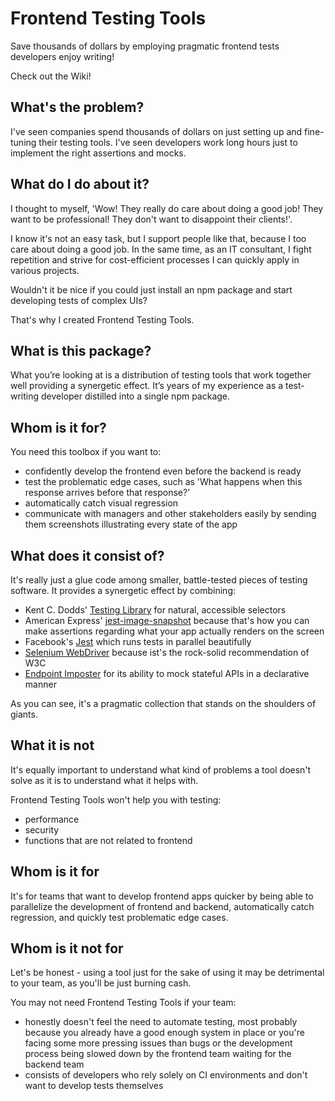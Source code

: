 # Frontend Testing Tools

Save thousands of dollars by employing pragmatic frontend tests developers enjoy writing!

Check out the Wiki!

## What's the problem?

I've seen companies spend thousands of dollars on just setting up and fine-tuning their testing tools. I've seen developers work long hours just to implement the right assertions and mocks.

## What do I do about it?

I thought to myself, 'Wow! They really do care about doing a good job! They want to be professional! They don't want to disappoint their clients!'.

I know it's not an easy task, but I support people like that, because I too care about doing a good job. In the same time, as an IT consultant, I fight repetition and strive for cost-efficient processes I can quickly apply in various projects.

Wouldn't it be nice if you could just install an npm package and start developing tests of complex UIs?

That's why I created Frontend Testing Tools.

## What is this package?

What you’re looking at is a distribution of testing tools that work together well providing a synergetic effect. It’s years of my experience as a test-writing developer distilled into a single npm package.

## Whom is it for?

You need this toolbox if you want to:

- confidently develop the frontend even before the backend is ready
- test the problematic edge cases, such as 'What happens when this response arrives before that response?'
- automatically catch visual regression
- communicate with managers and other stakeholders easily by sending them screenshots illustrating every state of the app

## What does it consist of?

It's really just a glue code among smaller, battle-tested pieces of testing software. It provides a synergetic effect by combining:

- Kent C. Dodds' [Testing Library](https://testing-library.com) for natural, accessible selectors
- American Express' [jest-image-snapshot](https://www.npmjs.com/package/jest-image-snapshot) because that's how you can make assertions regarding what your app actually renders on the screen
- Facebook's [Jest](https://jestjs.io/) which runs tests in parallel beautifully
- [Selenium WebDriver](https://www.selenium.dev/documentation/webdriver/) because ist's the rock-solid recommendation of W3C
- [Endpoint Imposter](https://endpoint-imposter.js.org/) for its ability to mock stateful APIs in a declarative manner

As you can see, it's a pragmatic collection that stands on the shoulders of giants.

## What it is not

It's equally important to understand what kind of problems a tool doesn't solve as it is to understand what it helps with.

Frontend Testing Tools won't help you with testing:

- performance
- security
- functions that are not related to frontend

## Whom is it for

It's for teams that want to develop frontend apps quicker by being able to parallelize the development of frontend and backend, automatically catch regression, and quickly test problematic edge cases.

## Whom is it not for

Let's be honest - using a tool just for the sake of using it may be detrimental to your team, as you'll be just burning cash.

You may not need Frontend Testing Tools if your team:

- honestly doesn't feel the need to automate testing, most probably because you already have a good enough system in place or you're facing some more pressing issues than bugs or the development process being slowed down by the frontend team waiting for the backend team
- consists of developers who rely solely on CI environments and don't want to develop tests themselves
